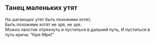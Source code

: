 ## Танец маленьких утят
На шагающих утят быть похожими хотят,  
Быть похожими хотят не зря, не зря.  
Можно хвостик отряхнуть и пуститься в дальний путь,
И пуститься в путь крича:
"Кря-Мря!"